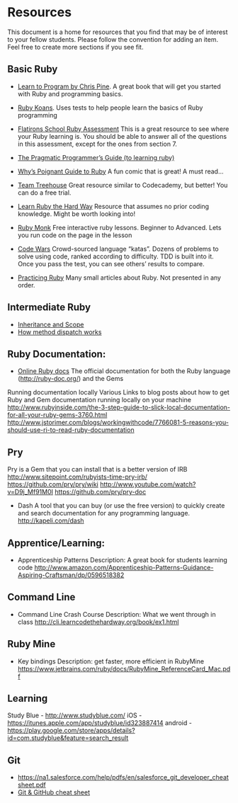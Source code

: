 # Resources
This document is a home for resources that you find that may be of interest to your fellow students. Please follow the convention for adding an item. Feel free to create more sections if you see fit.

## Basic Ruby

* [Learn to Program by Chris Pine](http://pragprog.com/book/ltp2/learn-to-program). A great book that will get you started with Ruby and programming basics.

* [Ruby Koans](http://rubykoans.com/). Uses tests to help people learn the basics of Ruby programming

* [Flatirons School Ruby Assessment](https://gist.github.com/aviflombaum/ae78e0559cf51a58aad7)
This is a great resource to see where your Ruby learning is. You should be able to answer all of the questions in this assessment, except for the ones from section 7.


* [The Pragmatic Programmer’s Guide (to learning ruby)](http://docs.ruby-doc.com/docs/ProgrammingRuby/)

* [Why’s Poignant Guide to Ruby](http://mislav.uniqpath.com/poignant-guide/book/chapter-1.html)  A fun comic that is great! A must read…

* [Team Treehouse](http://teamtreehouse.com/) Great resource similar to Codecademy, but better! You can do a free trial. 

* [Learn Ruby the Hard Way](http://ruby.learncodethehardway.org/) Resource that assumes no prior coding knowledge. Might be worth looking into!


* [Ruby Monk](https://rubymonk.com/) Free interactive ruby lessons. Beginner to Advanced. Lets you run code on the page in the lesson


* [Code Wars](http://www.codewars.com/) Crowd-sourced language “katas”. Dozens of problems to solve using code, ranked according to difficulty. TDD is built into it. Once you pass the test, you can see others’ results to compare.


* [Practicing Ruby](https://practicingruby.com/) Many small articles about Ruby. Not presented in any order.


## Intermediate Ruby

* [Inheritance and Scope](http://www.eriktrautman.com/posts/ruby-explained-inheritance-and-scope)
* [How method dispatch works](https://blog.jcoglan.com/2013/05/08/how-ruby-method-dispatch-works/)

## Ruby Documentation:

* [Online Ruby docs](http://rubydoc.info/) The official documentation for both the Ruby language (http://ruby-doc.org/) and the Gems 


Running documentation locally
Various Links to blog posts about how to get Ruby and Gem documentation running locally on your machine 
http://www.rubyinside.com/the-3-step-guide-to-slick-local-documentation-for-all-your-ruby-gems-3760.html
http://www.jstorimer.com/blogs/workingwithcode/7766081-5-reasons-you-should-use-ri-to-read-ruby-documentation

## Pry
Pry is a Gem that you can install that is a better version of IRB
http://www.sitepoint.com/rubyists-time-pry-irb/
https://github.com/pry/pry/wiki
http://www.youtube.com/watch?v=D9j_Mf91M0I
https://github.com/pry/pry-doc

* Dash
A tool that you can buy (or use the free version) to quickly create and search documentation for any programming language. http://kapeli.com/dash

## Apprentice/Learning:
* Apprenticeship Patterns
Description: A great book for students learning code http://www.amazon.com/Apprenticeship-Patterns-Guidance-Aspiring-Craftsman/dp/0596518382

## Command Line
* Command Line Crash Course
Description: What we went through in class
http://cli.learncodethehardway.org/book/ex1.html

## Ruby Mine
* Key bindings
Description: get faster, more efficient in RubyMine
https://www.jetbrains.com/ruby/docs/RubyMine_ReferenceCard_Mac.pdf


## Learning
Study Blue  - http://www.studyblue.com/
   iOS -          https://itunes.apple.com/app/studyblue/id323887414
   android -   https://play.google.com/store/apps/details?id=com.studyblue&feature=search_result

## Git

* https://na1.salesforce.com/help/pdfs/en/salesforce_git_developer_cheatsheet.pdf
* [Git & GitHub cheat sheet](https://github.com/tiimgreen/github-cheat-sheet)



